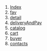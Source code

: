 <ol>
	<li><a href="https://arstanbek353.github.io/luxbags/dist/">Index</a></li>
	<li><a href="https://arstanbek353.github.io/luxbags/dist/fav.html">fav</a></li>
	<li><a href="https://arstanbek353.github.io/luxbags/dist/detail.html">detail</a></li>
	<li><a href="https://arstanbek353.github.io/luxbags/dist/deliveryAndPay.html">deliveryAndPay</a></li>
	<li><a href="https://arstanbek353.github.io/luxbags/dist/catalog.html">catalog</a></li>
	<li><a href="https://arstanbek353.github.io/luxbags/dist/cart.html">cart</a></li>
	<li><a href="https://arstanbek353.github.io/luxbags/dist/buyer.html">buyer</a></li>
	<li><a href="https://arstanbek353.github.io/luxbags/dist/contacts.html">contacts</a></li>
</ol>
